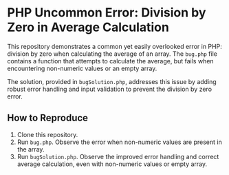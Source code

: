 # PHP Uncommon Error: Division by Zero in Average Calculation

This repository demonstrates a common yet easily overlooked error in PHP: division by zero when calculating the average of an array.  The `bug.php` file contains a function that attempts to calculate the average, but fails when encountering non-numeric values or an empty array.

The solution, provided in `bugSolution.php`, addresses this issue by adding robust error handling and input validation to prevent the division by zero error.

## How to Reproduce

1. Clone this repository.
2. Run `bug.php`. Observe the error when non-numeric values are present in the array.
3. Run `bugSolution.php`. Observe the improved error handling and correct average calculation, even with non-numeric values or empty array.